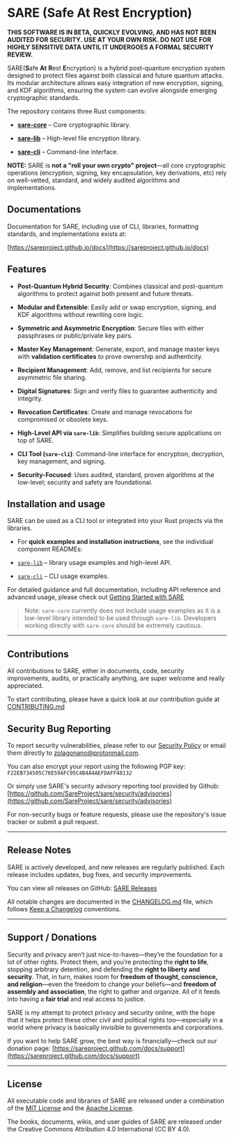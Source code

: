 # SARE (Safe At Rest Encryption)

**THIS SOFTWARE IS IN BETA, QUICKLY EVOLVING, AND HAS NOT BEEN AUDITED FOR SECURITY.**
**USE AT YOUR OWN RISK. DO NOT USE FOR HIGHLY SENSITIVE DATA UNTIL IT UNDERGOES A FORMAL SECURITY REVIEW.**

SARE(**S**afe **At** **R**est **E**ncryption) is a hybrid post-quantum encryption system designed to protect files against both classical and future quantum attacks. Its modular architecture allows easy integration of new encryption, signing, and KDF algorithms, ensuring the system can evolve alongside emerging cryptographic standards.

The repository contains three Rust components:

- [**sare-core**](https://github.com/SareProject/sare/blob/main/sare-core) – Core cryptographic library.
    
- [**sare-lib**](https://github.com/SareProject/sare/blob/main/sare-lib) – High-level file encryption library.
    
- [**sare-cli**](https://github.com/SareProject/sare/blob/main/sare-cli) – Command-line interface.
    

**NOTE:** SARE is **not a "roll your own crypto" project**—all core cryptographic operations (encryption, signing, key encapsulation, key derivations, etc) rely on well-vetted, standard, and widely audited algorithms and implementations.

## Documentations

Documentation for SARE, including use of CLI, libraries, formatting standards, and implementations exists at:

[https://sareproject.github.io/docs](https://sareproject.github.io/docs)

## Features

- **Post-Quantum Hybrid Security**: Combines classical and post-quantum algorithms to protect against both present and future threats.

- **Modular and Extensible**: Easily add or swap encryption, signing, and KDF algorithms without rewriting core logic.

- **Symmetric and Asymmetric Encryption**: Secure files with either passphrases or public/private key pairs.

- **Master Key Management**: Generate, export, and manage master keys with **validation certificates** to prove ownership and authenticity.

- **Recipient Management**: Add, remove, and list recipients for secure asymmetric file sharing.

- **Digital Signatures**: Sign and verify files to guarantee authenticity and integrity.

- **Revocation Certificates**: Create and manage revocations for compromised or obsolete keys.

- **High-Level API via `sare-lib`**: Simplifies building secure applications on top of SARE.

- **CLI Tool (`sare-cli`)**: Command-line interface for encryption, decryption, key management, and signing.

- **Security-Focused**: Uses audited, standard, proven algorithms at the low-level; security and safety are foundational.

## Installation and usage

SARE can be used as a CLI tool or integrated into your Rust projects via the libraries.

* For **quick examples and installation instructions**, see the individual component READMEs:

* [`sare-lib`](https://github.com/SareProject/sare/tree/main/sare-lib) – library usage examples and high-level API.

* [`sare-cli`](https://github.com/SareProject/sare/tree/main/sare-cli) – CLI usage examples.


For detailed guidance and full documentation, including API reference and advanced usage, please check out [Getting Started with SARE](https://sareproject.github.io/docs/getting-started/installation.html)

> Note: `sare-core` currently does not include usage examples as it is a low-level library intended to be used through `sare-lib`. Developers working directly with `sare-core` should be extremely cautious.

----
## Contributions

All contributions to SARE, either in documents, code, security improvements, audits, or practically anything, are super welcome and really appreciated.

To start contributing, please have a quick look at our contribution guide at [CONTRIBUTING.md](CONTRIBUTING.md)

## Security Bug Reporting

To report security vulnerabilities, please refer to our [Security Policy](https://github.com/SareProject/sare/security/policy) or email them directly to [zolagonano@protonmail.com](mailto:zolagonano@protonmail.com).

You can also encrypt your report using the following PGP key:  
`F22EB734505C76E59AFC95C4B4A4AEFDAFF48132`

Or simply use SARE's security advisory reporting tool provided by Github: [https://github.com/SareProject/sare/security/advisories](https://github.com/SareProject/sare/security/advisories)

For non-security bugs or feature requests, please use the repository's issue tracker or submit a pull request.

---
## Release Notes

SARE is actively developed, and new releases are regularly published. Each release includes updates, bug fixes, and security improvements.

You can view all releases on GitHub: [SARE Releases](https://github.com/SareProject/sare/releases)

All notable changes are documented in the [CHANGELOG.md](CHANGELOG.md) file, which follows [Keep a Changelog](https://keepachangelog.com/en/1.0.0/) conventions.

---
## Support / Donations

Security and privacy aren’t just nice-to-haves—they’re the foundation for a lot of other rights. Protect them, and you’re protecting the **right to life**, stopping arbitrary detention, and defending the **right to liberty and security**. That, in turn, makes room for **freedom of thought, conscience, and religion**—even the freedom to change your beliefs—and **freedom of assembly and association**, the right to gather and organize. All of it feeds into having a **fair trial** and real access to justice.

SARE is my attempt to protect privacy and security online, with the hope that it helps protect these other civil and political rights too—especially in a world where privacy is basically invisible to governments and corporations.

If you want to help SARE grow, the best way is financially—check out our donation page: [https://sareproject.github.com/docs/support](https://sareproject.github.com/docs/support)

---
## License

All executable code and libraries of SARE are released under a combination of the [MIT License](LICENSE-MIT) and the [Apache License](LICENSE-APACHE).

The books, documents, wikis, and user guides of SARE are released under the Creative Commons Attribution 4.0 International (CC BY 4.0).
